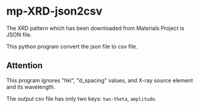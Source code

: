 # mp-XRD-json2csv

The XRD pattern which has been downloaded from Materials Project is JSON file.

This python program convert the json file to csv file.

## Attention

This program ignores "hkl", "d_spacing" values, and X-ray source element and its wavelength.

The output csv file has only two keys: `two-theta`, `amplitude`.
